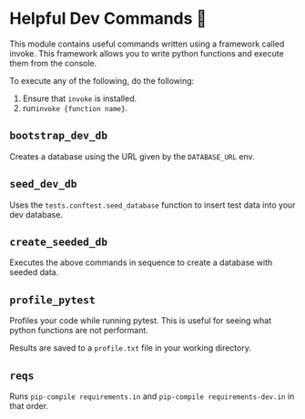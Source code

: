 # Helpful Dev Commands 👾

This module contains useful commands written using a framework called invoke. This framework allows you to write python functions and execute them from the console.

To execute any of the following, do the following:

1. Ensure that `invoke` is installed.
2. run`invoke {function name}`.

##  `bootstrap_dev_db`

Creates a database using the URL given by the `DATABASE_URL` env.

## `seed_dev_db`

Uses the `tests.conftest.seed_database` function to insert test data into your dev database.

## `create_seeded_db`

Executes the above commands in sequence to create a database with seeded data.

## `profile_pytest`

Profiles your code while running pytest. This is useful for seeing what python functions are not performant.

Results are saved to a `profile.txt` file in your working directory. 

## `reqs`

Runs `pip-compile requirements.in` and `pip-compile requirements-dev.in` in that order.